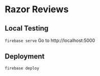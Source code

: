 # Razor Reviews

## Local Testing

`firebase serve`
Go to http://localhost:5000

## Deployment

`firebase deploy`